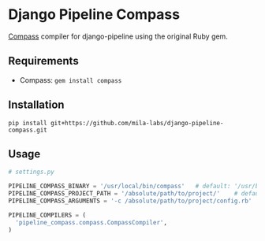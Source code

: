 # Django Pipeline Compass

[Compass](http://compass-style.org/) compiler for django-pipeline using the original Ruby gem.

## Requirements

- Compass: `gem install compass`

## Installation

```
pip install git+https://github.com/mila-labs/django-pipeline-compass.git
```

## Usage

```python
# settings.py

PIPELINE_COMPASS_BINARY = '/usr/local/bin/compass'   # default: '/usr/bin/env compass'
PIPELINE_COMPASS_PROJECT_PATH = '/absolute/path/to/project/'    # default: ''
PIPELINE_COMPASS_ARGUMENTS = '-c /absolute/path/to/project/config.rb'  # default: ''

PIPELINE_COMPILERS = (
  'pipeline_compass.compass.CompassCompiler',
)
```

